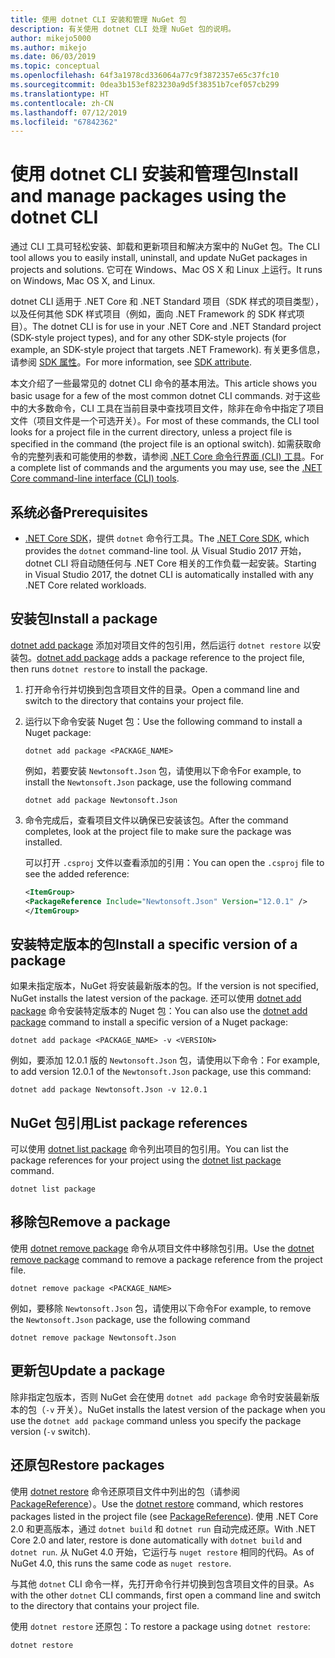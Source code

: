 ```yaml
---
title: 使用 dotnet CLI 安装和管理 NuGet 包
description: 有关使用 dotnet CLI 处理 NuGet 包的说明。
author: mikejo5000
ms.author: mikejo
ms.date: 06/03/2019
ms.topic: conceptual
ms.openlocfilehash: 64f3a1978cd336064a77c9f3872357e65c37fc10
ms.sourcegitcommit: 0dea3b153ef823230a9d5f38351b7cef057cb299
ms.translationtype: HT
ms.contentlocale: zh-CN
ms.lasthandoff: 07/12/2019
ms.locfileid: "67842362"
---
```

# <a name="install-and-manage-packages-using-the-dotnet-cli"></a><span data-ttu-id="28826-103">使用 dotnet CLI 安装和管理包</span><span class="sxs-lookup"><span data-stu-id="28826-103">Install and manage packages using the dotnet CLI</span></span>

<span data-ttu-id="28826-104">通过 CLI 工具可轻松安装、卸载和更新项目和解决方案中的 NuGet 包。</span><span class="sxs-lookup"><span data-stu-id="28826-104">The CLI tool allows you to easily install, uninstall, and update NuGet packages in projects and solutions.</span></span> <span data-ttu-id="28826-105">它可在 Windows、Mac OS X 和 Linux 上运行。</span><span class="sxs-lookup"><span data-stu-id="28826-105">It runs on Windows, Mac OS X, and Linux.</span></span>

<span data-ttu-id="28826-106">dotnet CLI 适用于 .NET Core 和 .NET Standard 项目（SDK 样式的项目类型），以及任何其他 SDK 样式项目（例如，面向 .NET Framework 的 SDK 样式项目）。</span><span class="sxs-lookup"><span data-stu-id="28826-106">The dotnet CLI is for use in your .NET Core and .NET Standard project (SDK-style project types), and for any other SDK-style projects (for example, an SDK-style project that targets .NET Framework).</span></span> <span data-ttu-id="28826-107">有关更多信息，请参阅 [SDK 属性](/dotnet/core/tools/csproj#additions)。</span><span class="sxs-lookup"><span data-stu-id="28826-107">For more information, see [SDK attribute](/dotnet/core/tools/csproj#additions).</span></span>

<span data-ttu-id="28826-108">本文介绍了一些最常见的 dotnet CLI 命令的基本用法。</span><span class="sxs-lookup"><span data-stu-id="28826-108">This article shows you basic usage for a few of the most common dotnet CLI commands.</span></span> <span data-ttu-id="28826-109">对于这些中的大多数命令，CLI 工具在当前目录中查找项目文件，除非在命令中指定了项目文件（项目文件是一个可选开关）。</span><span class="sxs-lookup"><span data-stu-id="28826-109">For most of these commands, the CLI tool looks for a project file in the current directory, unless a project file is specified in the command (the project file is an optional switch).</span></span> <span data-ttu-id="28826-110">如需获取命令的完整列表和可能使用的参数，请参阅 [.NET Core 命令行界面 (CLI) 工具](../tools/dotnet-commands.md)。</span><span class="sxs-lookup"><span data-stu-id="28826-110">For a complete list of commands and the arguments you may use, see the [.NET Core command-line interface (CLI) tools](../tools/dotnet-commands.md).</span></span>

## <a name="prerequisites"></a><span data-ttu-id="28826-111">系统必备</span><span class="sxs-lookup"><span data-stu-id="28826-111">Prerequisites</span></span>

- <span data-ttu-id="28826-112">[.NET Core SDK](https://www.microsoft.com/net/download/)，提供 `dotnet` 命令行工具。</span><span class="sxs-lookup"><span data-stu-id="28826-112">The [.NET Core SDK](https://www.microsoft.com/net/download/), which provides the `dotnet` command-line tool.</span></span> <span data-ttu-id="28826-113">从 Visual Studio 2017 开始，dotnet CLI 将自动随任何与 .NET Core 相关的工作负载一起安装。</span><span class="sxs-lookup"><span data-stu-id="28826-113">Starting in Visual Studio 2017, the dotnet CLI is automatically installed with any .NET Core related workloads.</span></span>

## <a name="install-a-package"></a><span data-ttu-id="28826-114">安装包</span><span class="sxs-lookup"><span data-stu-id="28826-114">Install a package</span></span>

<span data-ttu-id="28826-115">[dotnet add package](/dotnet/core/tools/dotnet-add-package?tabs=netcore2x) 添加对项目文件的包引用，然后运行 `dotnet restore` 以安装包。</span><span class="sxs-lookup"><span data-stu-id="28826-115">[dotnet add package](/dotnet/core/tools/dotnet-add-package?tabs=netcore2x) adds a package reference to the project file, then runs `dotnet restore` to install the package.</span></span>

1. <span data-ttu-id="28826-116">打开命令行并切换到包含项目文件的目录。</span><span class="sxs-lookup"><span data-stu-id="28826-116">Open a command line and switch to the directory that contains your project file.</span></span>

2. <span data-ttu-id="28826-117">运行以下命令安装 Nuget 包：</span><span class="sxs-lookup"><span data-stu-id="28826-117">Use the following command to install a Nuget package:</span></span>

    ```cli
    dotnet add package <PACKAGE_NAME>
    ```

    <span data-ttu-id="28826-118">例如，若要安装 `Newtonsoft.Json` 包，请使用以下命令</span><span class="sxs-lookup"><span data-stu-id="28826-118">For example, to install the `Newtonsoft.Json` package, use the following command</span></span>

    ```cli
    dotnet add package Newtonsoft.Json
    ```

3. <span data-ttu-id="28826-119">命令完成后，查看项目文件以确保已安装该包。</span><span class="sxs-lookup"><span data-stu-id="28826-119">After the command completes, look at the project file to make sure the package was installed.</span></span>

   <span data-ttu-id="28826-120">可以打开 `.csproj` 文件以查看添加的引用：</span><span class="sxs-lookup"><span data-stu-id="28826-120">You can open the `.csproj` file to see the added reference:</span></span>

    ```xml
   <ItemGroup>
    <PackageReference Include="Newtonsoft.Json" Version="12.0.1" />
   </ItemGroup>
    ```

## <a name="install-a-specific-version-of-a-package"></a><span data-ttu-id="28826-121">安装特定版本的包</span><span class="sxs-lookup"><span data-stu-id="28826-121">Install a specific version of a package</span></span>

<span data-ttu-id="28826-122">如果未指定版本，NuGet 将安装最新版本的包。</span><span class="sxs-lookup"><span data-stu-id="28826-122">If the version is not specified, NuGet installs the latest version of the package.</span></span> <span data-ttu-id="28826-123">还可以使用 [dotnet add package](/dotnet/core/tools/dotnet-add-package?tabs=netcore2x) 命令安装特定版本的 Nuget 包：</span><span class="sxs-lookup"><span data-stu-id="28826-123">You can also use the [dotnet add package](/dotnet/core/tools/dotnet-add-package?tabs=netcore2x) command to install a specific version of a Nuget package:</span></span>

```cli
dotnet add package <PACKAGE_NAME> -v <VERSION>
```

<span data-ttu-id="28826-124">例如，要添加 12.0.1 版的 `Newtonsoft.Json` 包，请使用以下命令：</span><span class="sxs-lookup"><span data-stu-id="28826-124">For example, to add version 12.0.1 of the `Newtonsoft.Json` package, use this command:</span></span>

```cli
dotnet add package Newtonsoft.Json -v 12.0.1
```

## <a name="list-package-references"></a><span data-ttu-id="28826-125">NuGet 包引用</span><span class="sxs-lookup"><span data-stu-id="28826-125">List package references</span></span>

<span data-ttu-id="28826-126">可以使用 [dotnet list package](/dotnet/core/tools/dotnet-list-package?tabs=netcore2x) 命令列出项目的包引用。</span><span class="sxs-lookup"><span data-stu-id="28826-126">You can list the package references for your project using the [dotnet list package](/dotnet/core/tools/dotnet-list-package?tabs=netcore2x) command.</span></span>

```cli
dotnet list package
```

## <a name="remove-a-package"></a><span data-ttu-id="28826-127">移除包</span><span class="sxs-lookup"><span data-stu-id="28826-127">Remove a package</span></span>

<span data-ttu-id="28826-128">使用 [dotnet remove package](/dotnet/core/tools/dotnet-remove-package?tabs=netcore2x) 命令从项目文件中移除包引用。</span><span class="sxs-lookup"><span data-stu-id="28826-128">Use the [dotnet remove package](/dotnet/core/tools/dotnet-remove-package?tabs=netcore2x) command to remove a package reference from the project file.</span></span>

```cli
dotnet remove package <PACKAGE_NAME>
```

<span data-ttu-id="28826-129">例如，要移除 `Newtonsoft.Json` 包，请使用以下命令</span><span class="sxs-lookup"><span data-stu-id="28826-129">For example, to remove the `Newtonsoft.Json` package, use the following command</span></span>

```cli
dotnet remove package Newtonsoft.Json
```

## <a name="update-a-package"></a><span data-ttu-id="28826-130">更新包</span><span class="sxs-lookup"><span data-stu-id="28826-130">Update a package</span></span>

<span data-ttu-id="28826-131">除非指定包版本，否则 NuGet 会在使用 `dotnet add package` 命令时安装最新版本的包（`-v` 开关）。</span><span class="sxs-lookup"><span data-stu-id="28826-131">NuGet installs the latest version of the package when you use the `dotnet add package` command unless you specify the package version (`-v` switch).</span></span>

## <a name="restore-packages"></a><span data-ttu-id="28826-132">还原包</span><span class="sxs-lookup"><span data-stu-id="28826-132">Restore packages</span></span>

<span data-ttu-id="28826-133">使用 [dotnet restore](/dotnet/core/tools/dotnet-restore?tabs=netcore2x) 命令还原项目文件中列出的包（请参阅 [PackageReference](../consume-packages/package-references-in-project-files.md)）。</span><span class="sxs-lookup"><span data-stu-id="28826-133">Use the [dotnet restore](/dotnet/core/tools/dotnet-restore?tabs=netcore2x) command, which restores packages listed in the project file (see [PackageReference](../consume-packages/package-references-in-project-files.md)).</span></span> <span data-ttu-id="28826-134">使用 .NET Core 2.0 和更高版本，通过 `dotnet build` 和 `dotnet run` 自动完成还原。</span><span class="sxs-lookup"><span data-stu-id="28826-134">With .NET Core 2.0 and later, restore is done automatically with `dotnet build` and `dotnet run`.</span></span> <span data-ttu-id="28826-135">从 NuGet 4.0 开始，它运行与 `nuget restore` 相同的代码。</span><span class="sxs-lookup"><span data-stu-id="28826-135">As of NuGet 4.0, this runs the same code as `nuget restore`.</span></span>

<span data-ttu-id="28826-136">与其他 `dotnet` CLI 命令一样，先打开命令行并切换到包含项目文件的目录。</span><span class="sxs-lookup"><span data-stu-id="28826-136">As with the other `dotnet` CLI commands, first open a command line and switch to the directory that contains your project file.</span></span>

<span data-ttu-id="28826-137">使用 `dotnet restore` 还原包：</span><span class="sxs-lookup"><span data-stu-id="28826-137">To restore a package using `dotnet restore`:</span></span>

```cli
dotnet restore 
```
